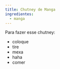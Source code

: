 ```yaml
---
title: Chutney de Manga
ingredientes:
  - manga
---
```

Para fazer esse chutney:

- coloque
- tire
- mexa
- haha
- comer
